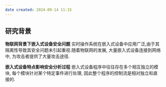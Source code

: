 ```yaml
---
date created: 2024-09-14 11:15
---
```


## 研究背景

**物联网背景下嵌入式设备安全问题**
实时操作系统在嵌入式设备中应用广泛,由于其隔离性导致其安全问题未引起重视.随着物联网的发展, 大量嵌入式设备连接到网络中, 为攻击者提供了大量攻击途径.

**嵌入式设备特点影响安全分析过程**
嵌入式设备程序中往往存在多个相互独立的模块, 每个模块针对某个特定事件进行处理, 因此整个程序的控制流是相对独立和直接的.
